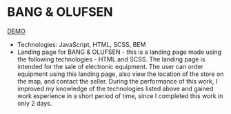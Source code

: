 # BANG & OLUFSEN
[DEMO]( https://anastasiiakhemych.github.io/landing_page_bang/)
- Technologies: JavaScript, HTML, SCSS, BEM
- Landing page for BANG & OLUFSEN - this is a landing page made using the following technologies - HTML and SCSS. The landing page is intended for the sale of electronic equipment. The user can order equipment using this landing page, also view the location of the store on the map, and contact the seller. During the performance of this work, I improved my knowledge of the technologies listed above and gained work experience in a short period of time, since I completed this work in only 2 days.
